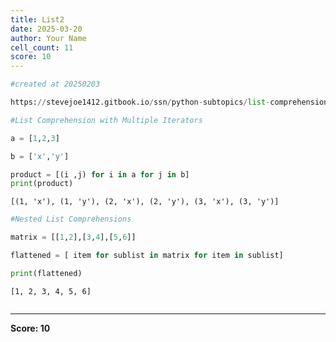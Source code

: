 ```yaml
---
title: List2
date: 2025-03-20
author: Your Name
cell_count: 11
score: 10
---
```


```python
#created at 20250203
```


```python
https://stevejoe1412.gitbook.io/ssn/python-subtopics/list-comprehensions
```


```python
#List Comprehension with Multiple Iterators
```


```python
a = [1,2,3]
```


```python
b = ['x','y']
```


```python
product = [(i ,j) for i in a for j in b]
print(product)
```

    [(1, 'x'), (1, 'y'), (2, 'x'), (2, 'y'), (3, 'x'), (3, 'y')]



```python
#Nested List Comprehensions
```


```python
matrix = [[1,2],[3,4],[5,6]]
```


```python
flattened = [ item for sublist in matrix for item in sublist]
```


```python
print(flattened)
```

    [1, 2, 3, 4, 5, 6]



```python

```


---
**Score: 10**